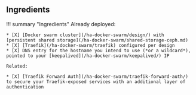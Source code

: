 ## Ingredients

!!! summary "Ingredients"
    Already deployed:

    * [X] [Docker swarm cluster](/ha-docker-swarm/design/) with [persistent shared storage](/ha-docker-swarm/shared-storage-ceph.md)
    * [X] [Traefik](/ha-docker-swarm/traefik) configured per design
    * [X] DNS entry for the hostname you intend to use (*or a wildcard*), pointed to your [keepalived](/ha-docker-swarm/keepalived/) IP

    Related:

    * [X] [Traefik Forward Auth](/ha-docker-swarm/traefik-forward-auth/) to secure your Traefik-exposed services with an additional layer of authentication
